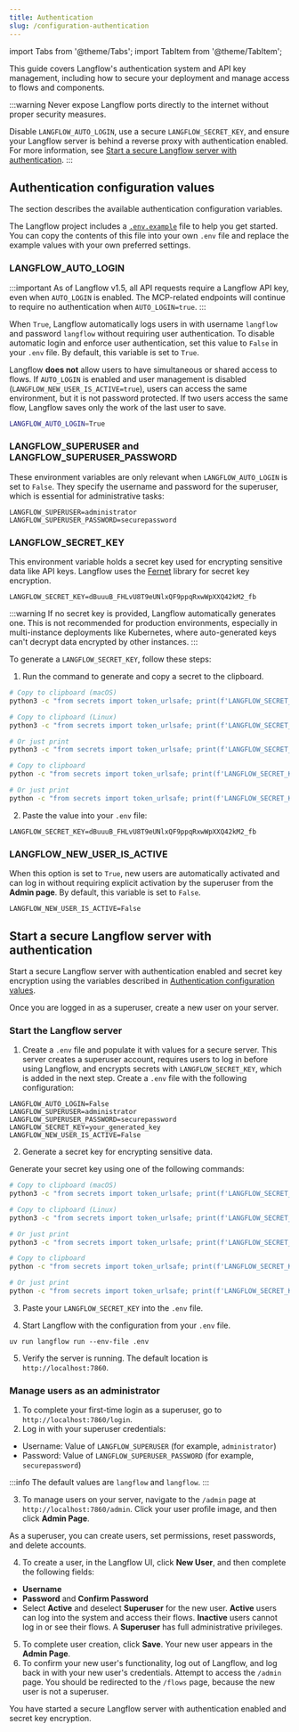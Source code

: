 ```yaml
---
title: Authentication
slug: /configuration-authentication
---
```


import Tabs from '@theme/Tabs';
import TabItem from '@theme/TabItem';

This guide covers Langflow's authentication system and API key management, including how to secure your deployment and manage access to flows and components.

:::warning
Never expose Langflow ports directly to the internet without proper security measures.

Disable `LANGFLOW_AUTO_LOGIN`, use a secure `LANGFLOW_SECRET_KEY`, and ensure your Langflow server is behind a reverse proxy with authentication enabled.
For more information, see [Start a secure Langflow server with authentication](#start-a-secure-langflow-server-with-authentication).
:::

## Authentication configuration values

The section describes the available authentication configuration variables.

The Langflow project includes a [`.env.example`](https://github.com/langflow-ai/langflow/blob/main/.env.example) file to help you get started.
You can copy the contents of this file into your own `.env` file and replace the example values with your own preferred settings.

### LANGFLOW_AUTO_LOGIN

:::important
As of Langflow v1.5, all API requests require a Langflow API key, even when `AUTO_LOGIN` is enabled.
The MCP-related endpoints will continue to require no authentication when `AUTO_LOGIN=true`.
:::

When `True`, Langflow automatically logs users in with username `langflow` and password `langflow` without requiring user authentication.
To disable automatic login and enforce user authentication, set this value to `False` in your `.env` file.
By default, this variable is set to `True`.

Langflow **does not** allow users to have simultaneous or shared access to flows.
If `AUTO_LOGIN` is enabled and user management is disabled (`LANGFLOW_NEW_USER_IS_ACTIVE=true`), users can access the same environment, but it is not password protected. If two users access the same flow, Langflow saves only the work of the last user to save.

```bash
LANGFLOW_AUTO_LOGIN=True
```

### LANGFLOW_SUPERUSER and LANGFLOW_SUPERUSER_PASSWORD

These environment variables are only relevant when `LANGFLOW_AUTO_LOGIN` is set to `False`.
They specify the username and password for the superuser, which is essential for administrative tasks:

```text
LANGFLOW_SUPERUSER=administrator
LANGFLOW_SUPERUSER_PASSWORD=securepassword
```

### LANGFLOW_SECRET_KEY

This environment variable holds a secret key used for encrypting sensitive data like API keys.
Langflow uses the [Fernet](https://pypi.org/project/cryptography/) library for secret key encryption.

```text
LANGFLOW_SECRET_KEY=dBuuuB_FHLvU8T9eUNlxQF9ppqRxwWpXXQ42kM2_fb
```

:::warning
If no secret key is provided, Langflow automatically generates one. This is not recommended for production environments, especially in multi-instance deployments like Kubernetes, where auto-generated keys can't decrypt data encrypted by other instances.
:::

To generate a `LANGFLOW_SECRET_KEY`, follow these steps:

1. Run the command to generate and copy a secret to the clipboard.

<Tabs>
<TabItem value="unix" label="macOS/Linux">

```bash
# Copy to clipboard (macOS)
python3 -c "from secrets import token_urlsafe; print(f'LANGFLOW_SECRET_KEY={token_urlsafe(32)}')" | pbcopy

# Copy to clipboard (Linux)
python3 -c "from secrets import token_urlsafe; print(f'LANGFLOW_SECRET_KEY={token_urlsafe(32)}')" | xclip -selection clipboard

# Or just print
python3 -c "from secrets import token_urlsafe; print(f'LANGFLOW_SECRET_KEY={token_urlsafe(32)}')"
```
</TabItem>

<TabItem value="windows" label="Windows">

```bash
# Copy to clipboard
python -c "from secrets import token_urlsafe; print(f'LANGFLOW_SECRET_KEY={token_urlsafe(32)}')" | clip

# Or just print
python -c "from secrets import token_urlsafe; print(f'LANGFLOW_SECRET_KEY={token_urlsafe(32)}')"
```

</TabItem>
</Tabs>

2. Paste the value into your `.env` file:
```text
LANGFLOW_SECRET_KEY=dBuuuB_FHLvU8T9eUNlxQF9ppqRxwWpXXQ42kM2_fb
```

### LANGFLOW_NEW_USER_IS_ACTIVE

When this option is set to `True`, new users are automatically activated and can log in without requiring explicit activation by the superuser from the **Admin page**.
By default, this variable is set to `False`.

```text
LANGFLOW_NEW_USER_IS_ACTIVE=False
```

## Start a secure Langflow server with authentication

Start a secure Langflow server with authentication enabled and secret key encryption using the variables described in [Authentication configuration values](/configuration-authentication#authentication-configuration-values).

Once you are logged in as a superuser, create a new user on your server.

### Start the Langflow server

1. Create a `.env` file and populate it with values for a secure server.
This server creates a superuser account, requires users to log in before using Langflow, and encrypts secrets with `LANGFLOW_SECRET_KEY`, which is added in the next step.
Create a `.env` file with the following configuration:

```text
LANGFLOW_AUTO_LOGIN=False
LANGFLOW_SUPERUSER=administrator
LANGFLOW_SUPERUSER_PASSWORD=securepassword
LANGFLOW_SECRET_KEY=your_generated_key
LANGFLOW_NEW_USER_IS_ACTIVE=False
```

2. Generate a secret key for encrypting sensitive data.

Generate your secret key using one of the following commands:

<Tabs>
<TabItem value="unix" label="macOS/Linux">

```bash
# Copy to clipboard (macOS)
python3 -c "from secrets import token_urlsafe; print(f'LANGFLOW_SECRET_KEY={token_urlsafe(32)}')" | pbcopy

# Copy to clipboard (Linux)
python3 -c "from secrets import token_urlsafe; print(f'LANGFLOW_SECRET_KEY={token_urlsafe(32)}')" | xclip -selection clipboard

# Or just print
python3 -c "from secrets import token_urlsafe; print(f'LANGFLOW_SECRET_KEY={token_urlsafe(32)}')"
```
</TabItem>

<TabItem value="windows" label="Windows">

```bash
# Copy to clipboard
python -c "from secrets import token_urlsafe; print(f'LANGFLOW_SECRET_KEY={token_urlsafe(32)}')" | clip

# Or just print
python -c "from secrets import token_urlsafe; print(f'LANGFLOW_SECRET_KEY={token_urlsafe(32)}')"
```

</TabItem>
</Tabs>

3. Paste your `LANGFLOW_SECRET_KEY` into the `.env` file.

4. Start Langflow with the configuration from your `.env` file.

```text
uv run langflow run --env-file .env
```

5. Verify the server is running. The default location is `http://localhost:7860`.

### Manage users as an administrator

1. To complete your first-time login as a superuser, go to `http://localhost:7860/login`.
2. Log in with your superuser credentials:
* Username: Value of `LANGFLOW_SUPERUSER` (for example, `administrator`)
* Password: Value of `LANGFLOW_SUPERUSER_PASSWORD` (for example, `securepassword`)

:::info
The default values are `langflow` and `langflow`.
:::

3. To manage users on your server, navigate to the `/admin` page at `http://localhost:7860/admin`.
Click your user profile image, and then click **Admin Page**.

As a superuser, you can create users, set permissions, reset passwords, and delete accounts.

4. To create a user, in the Langflow UI, click **New User**, and then complete the following fields:
* **Username**
* **Password** and **Confirm Password**
* Select **Active** and deselect **Superuser** for the new user.
**Active** users can log into the system and access their flows. **Inactive** users cannot log in or see their flows.
A **Superuser** has full administrative privileges.

5. To complete user creation, click **Save**.
Your new user appears in the **Admin Page**.
6. To confirm your new user's functionality, log out of Langflow, and log back in with your new user's credentials.
Attempt to access the `/admin` page. You should be redirected to the `/flows` page, because the new user is not a superuser.

You have started a secure Langflow server with authentication enabled and secret key encryption.